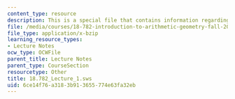 ```yaml
---
content_type: resource
description: This is a special file that contains information regarding lecture 1.
file: /media/courses/18-782-introduction-to-arithmetic-geometry-fall-2013/6ce14f76a3183b913655774e63fa32eb_18.782_Lecture_1.sws
file_type: application/x-bzip
learning_resource_types:
- Lecture Notes
ocw_type: OCWFile
parent_title: Lecture Notes
parent_type: CourseSection
resourcetype: Other
title: 18.782_Lecture_1.sws
uid: 6ce14f76-a318-3b91-3655-774e63fa32eb
---
```

